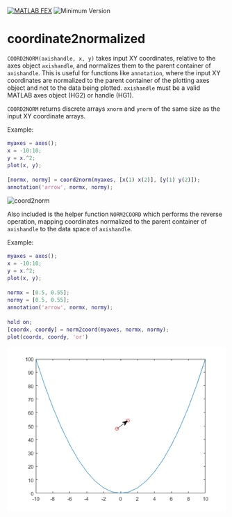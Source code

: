 [![MATLAB FEX](https://img.shields.io/badge/MATLAB-File%20Exchange-brightgreen.svg)](http://www.mathworks.com/matlabcentral/fileexchange/54254-coord2norm) ![Minimum Version](https://img.shields.io/badge/Requires-R2007a%20%28v7.4%29-orange.svg)

# coordinate2normalized

`COORD2NORM(axishandle, x, y)` takes input XY coordinates, relative to the axes object `axishandle`, and normalizes them to the parent container of `axishandle`. This is useful for functions like `annotation`, where the input XY coordinates are normalized to the parent container of the plotting axes object and not to the data being plotted. `axishandle` must be a valid MATLAB axes object (HG2) or handle (HG1).

`COORD2NORM` returns discrete arrays `xnorm` and `ynorm` of the same size as the input XY coordinate arrays.

Example:

```matlab
myaxes = axes();
x = -10:10;
y = x.^2;
plot(x, y);

[normx, normy] = coord2norm(myaxes, [x(1) x(2)], [y(1) y(2)]);
annotation('arrow', normx, normy);
````

![coord2norm](https://github.com/sco1/sco1.github.io/blob/master/coordinate2normalized/coord2norm.png)

Also included is the helper function `NORM2COORD` which performs the reverse operation, mapping coordinates normalized to the parent container of `axishandle` to the data space of `axishandle`.

Example:

```matlab
myaxes = axes();
x = -10:10;
y = x.^2;
plot(x, y);

normx = [0.5, 0.55];
normy = [0.5, 0.55];
annotation('arrow', normx, normy);

hold on;
[coordx, coordy] = norm2coord(myaxes, normx, normy);
plot(coordx, coordy, 'or')
```

![norm2coord](https://github.com/sco1/sco1.github.io/blob/master/coordinate2normalized/norm2coord.png)
